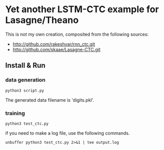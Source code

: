 Yet another LSTM-CTC example for Lasagne/Theano
===============================================
This is not my own creation, composited from the following sources:

* http://github.com/rakeshvar/rnn_ctc.git
* http://github.com/skaae/Lasagne-CTC.git


## Install & Run

### data generation
```
python3 script.py
```
The generated data filename is 'digits.pkl'.

### training
```
python3 test_ctc.py
```
if you need to make a log file, use the following commands.
```
unbuffer python3 test_ctc.py 2>&1 | tee output.log
```


